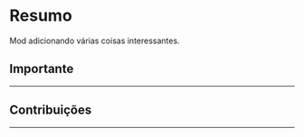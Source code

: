 # Resumo

Mod adicionando várias coisas interessantes.

## Importante

-------------

## Contribuições

-----------------

